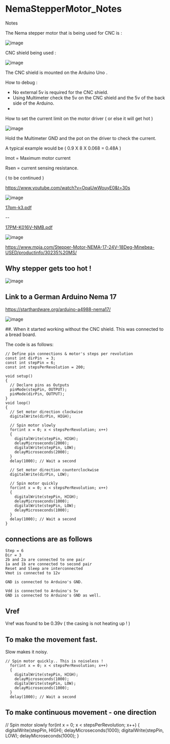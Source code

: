 # NemaStepperMotor_Notes
Notes


The Nema stepper motor that is being used for CNC is :

![image](https://user-images.githubusercontent.com/14288989/188083115-6537f30e-6310-424b-950b-b32c64001d98.png)

CNC shield being used :

![image](https://user-images.githubusercontent.com/14288989/188083216-a9dd6614-892c-40bf-a0bb-554cce073b06.png)


The CNC shield is mounted on the Arduino Uno .

How to debug :

- No external 5v is required for the CNC shield.
- Using Multimeter check the 5v on the CNC shield and the 5v of the back side of the Arduino.
- 

How to set the current limit on the motor driver ( or else it will get hot )

![image](https://user-images.githubusercontent.com/14288989/188088698-4f55f1b7-f5e7-44a2-9167-d831aa1504f9.png)

Hold the Multimeter GND and the pot on the driver to check the current.

A typical example would be ( 0.9 X 8 X 0.068 = 0.48A )

Imot = Maximum motor current

Rsen = current sensing resistance.

( to be continued )

https://www.youtube.com/watch?v=OpaUwWouyE0&t=30s



![image](https://user-images.githubusercontent.com/14288989/188097567-2a6541df-89ad-4eab-af8c-96838bdac420.png)


[17pm-k3.pdf](https://github.com/kiranshashiny/NemaStepperMotor_Notes/files/9476282/17pm-k3.pdf)

--

[17PM-K016V-NMB.pdf](https://github.com/kiranshashiny/NemaStepperMotor_Notes/files/9477678/17PM-K016V-NMB.pdf)

![image](https://user-images.githubusercontent.com/14288989/188138933-3c5fe443-2ca6-4faa-9da9-9b53e374a10f.png)




https://www.mpja.com/Stepper-Motor-NEMA-17-24V-18Deg-Minebea-USED/productinfo/30235%20MS/



## Why stepper gets too hot !

![image](https://user-images.githubusercontent.com/14288989/188450186-dd2d4cb5-3fd1-4724-996e-8ab604bcf887.png)

## Link to a German Arduino Nema 17 

https://starthardware.org/arduino-a4988-nema17/

![image](https://user-images.githubusercontent.com/14288989/188457192-a47b2c38-1d4f-4a03-9cae-8d584f62ec36.png)

##. When it started working without the CNC shield.
This was connected to a bread board.


The code is as follows:

```
// Define pin connections & motor's steps per revolution
const int dirPin  = 3;
const int stepPin = 6;
const int stepsPerRevolution = 200;

void setup()
{
  // Declare pins as Outputs
  pinMode(stepPin, OUTPUT);
  pinMode(dirPin, OUTPUT);
}
void loop()
{
  // Set motor direction clockwise
  digitalWrite(dirPin, HIGH);

  // Spin motor slowly
  for(int x = 0; x < stepsPerRevolution; x++)
  {
    digitalWrite(stepPin, HIGH);
    delayMicroseconds(2000);
    digitalWrite(stepPin, LOW);
    delayMicroseconds(2000);
  }
  delay(1000); // Wait a second
  
  // Set motor direction counterclockwise
  digitalWrite(dirPin, LOW);

  // Spin motor quickly
  for(int x = 0; x < stepsPerRevolution; x++)
  {
    digitalWrite(stepPin, HIGH);
    delayMicroseconds(1000);
    digitalWrite(stepPin, LOW);
    delayMicroseconds(1000);
  }
  delay(1000); // Wait a second
}

```

## connections are as follows 

```
Step = 6
Dir = 3
2b and 2a are connected to one pair
1a and 1b are connected to second pair
Reset and Sleep are interconnected
Vmot is connected to 12v

GND is connected to Arduino's GND.

Vdd is connected to Arduino's 5v
GND is connected to Arduino's GND as well.
```


## Vref 

Vref was found to be 0.39v ( the casing is not heating up ! )


## To make the movement fast.
Slow makes it noisy.

```
// Spin motor quickly.. This is noiseless !
  for(int x = 0; x < stepsPerRevolution; x++)
  {
    digitalWrite(stepPin, HIGH);
    delayMicroseconds(1000);
    digitalWrite(stepPin, LOW);
    delayMicroseconds(1000);
  }
  delay(1000); // Wait a second
```

## To make continuous movement - one direction

// Spin motor slowly
  for(int x = 0; x < stepsPerRevolution; x++)
  {
    digitalWrite(stepPin, HIGH);
    delayMicroseconds(1000);
    digitalWrite(stepPin, LOW);
    delayMicroseconds(1000);
  }






